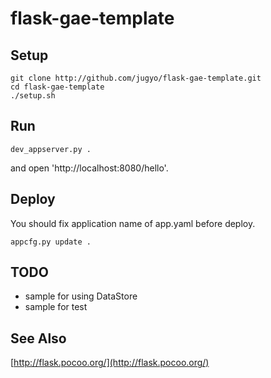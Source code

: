 flask-gae-template
======

Setup
------

    git clone http://github.com/jugyo/flask-gae-template.git
    cd flask-gae-template
    ./setup.sh

Run
------

    dev_appserver.py .

and open 'http://localhost:8080/hello'.

Deploy
------

You should fix application name of app.yaml before deploy.

    appcfg.py update .

TODO
------

* sample for using DataStore
* sample for test

See Also
------

[http://flask.pocoo.org/](http://flask.pocoo.org/)
